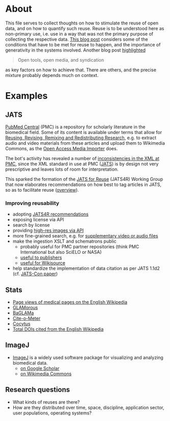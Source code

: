 # About 
This file serves to collect thoughts on how to stimulate the reuse of open data, and on how to quantify such reuse. Reuse is to be understood here as non-primary use, i.e. use in a way that was not the primary purpose of collecting the respective data. [This blog post](http://clintlalonde.net/2014/01/16/building-knowledge-tools-for-the-public-good/) considers some of the conditions that have to be met for reuse to happen, and the importance of generativity in the systems involved. Another blog post [highlighted](http://abject.ca/syndication-and-content/)  
> Open tools, open media, and syndication  

as key factors on how to achieve that. There are others, and the precise mixture probably depends much on context.

# Examples
## JATS
[PubMed Central](http://www.ncbi.nlm.nih.gov/pmc/) (PMC) is a repository for scholarly literature in the biomedical field. Some of its content is available under terms that allow for [Reusing, Revising, Remixing and Redistributing Research](http://blogs.plos.org/blog/2012/10/23/reusing-revising-remixing-and-redistributing-research/), e.g. to extract audio and video materials from these articles and upload them to Wikimedia Commons, as the [Open Access Media Importer](http://commons.wikimedia.org/wiki/User:Open_Access_Media_Importer_Bot) does. 

The bot's activity has revealed a number of [inconsistencies in the XML at PMC](https://en.wikipedia.org/wiki/User:Daniel_Mietchen/Talks/JATS-Con_2014/Inconsistent_XML_as_a_Barrier_to_Reuse_of_Open_Access_Content), since the XML standard in use at PMC ([JATS](http://jats.nlm.nih.gov/)) is by design not very prescriptive and leaves lots of room for interpretation.

This sparked the formation of the [JATS for Reuse](https://github.com/jats4r) (JATS4R) Working Group that now 
elaborates recommendations on how best to tag articles in JATS, so as to facilitate reuse ([overview](http://www.ncbi.nlm.nih.gov/books/NBK279901/)).

### Improving reusability
* adopting [JATS4R recommendations](http://jats4r.github.io/#tag-recs)
* exposing license via API
* search by license
* providing [high-res images via API](https://github.com/wpoa/JATS-to-Mediawiki/issues/20#issuecomment-47401660)
* more fine-grained search, e.g. for [supplementary video or audio files](http://www.ncbi.nlm.nih.gov/pmc/?term=(%22supplementary+material%22)+AND+(audio+OR+movie+OR+sound+OR+video+OR+animation))
* make the ingestion XSLT and schematrons public
    * probably useful for PMC partner repositories (think PMC International but also SciELO or NASA)
    * [useful to publishers](https://twitter.com/invisiblecomma/status/579980606601318400)
    * [useful for Wikisource](https://github.com/wpoa/JATS-to-Mediawiki)
* help standardize the implementation of data citation as per JATS 1.1d2 (cf. [JATS-Con paper](http://www.ncbi.nlm.nih.gov/books/NBK280240/))

## Stats  
* [Page views of medical pages on the English Wikipedia](https://en.wikipedia.org/wiki/Wikipedia:WikiProject_Medicine/Popular_pages)  
* [GLAMorous](http://tools.wmflabs.org/glamtools/glamorous.php?doit=1&category=Uploaded+with+Open+Access+Media+Importer)  
* [BaGLAMa](http://tools.wmflabs.org/glamtools/baglama2/#gid=129&month=201502)  
* [Cite-o-Meter](http://tools.wmflabs.org/cite-o-meter/)  
* [Cocytus](http://events.labs.crossref.org/events/types/WikipediaCitation)  
* [Total DOIs cited from the English Wikipedia](https://dx.doi.org/10.6084/m9.figshare.1299540)  


## ImageJ
* [ImageJ](http://imagej.nih.gov/ij/) is a widely used software package for visualizing and analyzing biomedical data.
    * [on Google Scholar](http://scholar.google.co.uk/scholar?hl=en&q=ImageJ&btnG=&as_sdt=1%2C5&as_sdtp=)
    * [on Wikimedia Commons](https://commons.wikimedia.org/wiki/Category:ImageJ)

## Research questions
* What kinds of reuses are there?
* How are they distributed over time, space, discipline, application sector, user populations, operating systems?
